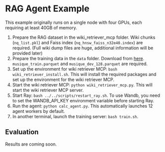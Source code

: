 # RAG Agent Example

This example originally runs on a single node with four GPUs, each requiring at least 40GB of memory.

1. Prepare the RAG dataset in the wiki_retriever_mcp folder. Wiki chunks (`nq_list.pkl`) and Faiss index (`nq_hnsw_faiss_n32e40.index`) are required. (Full wiki dump files are huge, additional information will be provided later)
2. Prepare the training data in the `data` folder. Download from [here](https://drive.google.com/drive/folders/1hEqOY4EbplUB5ew-8UPFhV_5QU2j7WCN?usp=drive_link). `musique_train.parquet` and `musique_dev_128.parquet` are required.
3. Set up the environment for wiki retriever MCP: `bash wiki_retriever_install.sh`. This will install the required packages and set up the environment for the wiki retriever MCP.
4. Start the wiki retriever MCP: `python wiki_retriever_mcp.py`. This will start the wiki retriever MCP server.
5. Start Ray: `bash ../../scripts/restart_ray.sh`. To use Wandb, you need to set the WANDB_API_KEY environment variable before starting Ray.
6. Run the agent: `python calc_agent.py`. This automatically launches 12 agent workers by default.
7. In another terminal, launch the training server: `bash train.sh`.

## Evaluation

Results are coming soon.
